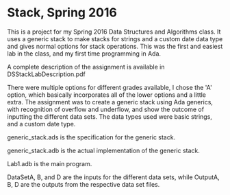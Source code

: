 # Stack, Spring 2016
This is a project for my Spring 2016 Data Structures and Algorithms class. It uses a generic stack to make stacks for strings and a custom date data type and gives normal options for stack operations. This was the first and easiest lab in the class, and my first time programming in Ada.

A complete description of the assignment is available in DSStackLabDescription.pdf

There were multiple options for different grades available, I chose the 'A' option, which basically incorporates all of the lower options and a little extra. The assignment was to create a generic stack using Ada generics, with recognition of overflow and underflow, and show the outcome of inputting the different data sets. The data types used were basic strings, and a custom date type.

generic_stack.ads is the specification for the generic stack.

generic_stack.adb is the actual implementation of the generic stack.

Lab1.adb is the main program.

DataSetA, B, and D are the inputs for the different data sets, while OutputA, B, D are the outputs from the respective data set files.
